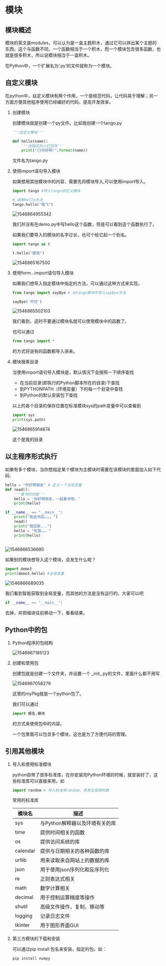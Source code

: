 # 模块

## 模块概述

模块的英文是modules，可以认为是一盒主题积木，通过它可以拼出某个主题的东西，这个与函数不同，一个函数相当于一个积木，而一个模块包含很多函数，也就是很多积木，所以说模块相当于一盒积木。

在Python中，一个扩展名为‘.py’的文件就称为一个模块。

## 自定义模块

在python中，自定义模块有两个作用，一个是规范代码，让代码易于理解；另一方面方便其他程序使用已经编好的代码，提高开发效率。

1. 创建模块

   创建模块就是创建一个py文件。比如我创建一个tango.py

   ```python
   '''自定义模块'''
   
   def hello(name):
       '''向指定的人打招呼'''
       print("{}你好啊!".format(name))
   ```

   文件名为tango.py

2. 使用import语句导入模块

   如果想用其他模块中的内容，需要先将模块导入,可以使用import导入。

   ```python
   import tango #导入tango自定义模块
   
   # 调用hello方法
   tango.hello("路飞")
   ```

   ![1546864955342](C:\Users\Think\AppData\Roaming\Typora\typora-user-images\1546864955342.png)

   我们并没有在demo.py中写hello这个函数，但是可以看到这个函数执行了。

   如果我们要导入的模块的名字过长，也可个给它起一个别名。

   ```python
   import tango as t
   
   t.hello("娜美")
   ```

   ![1546865167500](C:\Users\Think\AppData\Roaming\Typora\typora-user-images\1546865167500.png)

3. 使用form...import语句导入模块

   如果我们想导入指定模块中指定的方法，可以通过这种方式来实现。

   ```python
   from tango import sayBye # 从tango模块中导入sayBye方法
   
   sayBye('乔巴')
   ```

   ![1546865502103](C:\Users\Think\AppData\Roaming\Typora\typora-user-images\1546865502103.png)

   我们看到，这时不要通过模块名就可以使用模块中的函数了。

   也可以通过

   ```python
   from tango import *
   ```

   的方式将说有的函数都导入进来。

4. 模块搜素目录

   当使用import语句导入模块是，默认情况下会按照一下顺序查找

   - 在当前目录(即执行的Python脚本所在的目录)下查找
   - 到PYTHONPATH（环境变量）下的每一个目录中查找
   - 到Python的默认安装包下查找

   以上的各个目录的保存位置在标准模块sys的path变量中可以查看到

   ```python
   import sys
   print(sys.path)
   ```

   ![1546865914874](C:\Users\Think\AppData\Roaming\Typora\typora-user-images\1546865914874.png)

   这个是我的目录

## 以主程序形式执行

如果有多个模块，当你想指定某个模块为主模块时需要在该模块的里面加入如下代码:

```python
hello = "你好啊朋友" # 定义一个全局变量
def read():
    '''看书的功能'''
    hello = '你好啊朋友，一起看书吧。'
    print(hello)

if __name__ == "__main__":
    print("我去书店。。。。")
    read()
    print("我回家...")
    hello = "吃饭。。。"
    print(hello)
    
```

![1546866536690](C:\Users\Think\AppData\Roaming\Typora\typora-user-images\1546866536690.png)

如果别的模块想导入这个模块，会发生什么呢？

```python
import demo3
print(demo3.hello) #全局变量

```

![1546866689035](C:\Users\Think\AppData\Roaming\Typora\typora-user-images\1546866689035.png)

我们看到智能获取到全局变量，而其他的方法是没有运行的，大家可以吧

```python
if __name__ == "__main__":
```

去掉，并把缩进往前移动一下，看看结果。



## Python中的包

1. Python程序的包结构

   ![1546867185123](C:\Users\Think\AppData\Roaming\Typora\typora-user-images\1546867185123.png)

2. 创建和使用包

   创建包就是创建一个文件夹，并设置一个 \__init__.py的文件，里面什么都不用写

   ![1546867058279](C:\Users\Think\AppData\Roaming\Typora\typora-user-images\1546867058279.png)

   这里的myPkg就是一个python包了。

   我们可以通过

   ```python
   import 报名.模块
   ```

   的方式来使用包中的内容。

   一个包里面可以包含多个模块，这也是为了方便代码的管理。

## 引用其他模块

1. 导入和使用标准模块

   python自带了很多标准库，在你安装完Python环境的时候，就安装好了，这些标准库可以直接来用，如

   ```python
   import random # 导入标准库random，用来生成随机数
   ```

   常用的标准库

   | 模块名   | 描述                           |
   | -------- | ------------------------------ |
   | sys      | 与Python解释器以及环境有关的库 |
   | time     | 提供时间相关的函数             |
   | os       | 提供访问系统的库               |
   | calendar | 提供与日期相关的各种函数的库   |
   | urllib   | 用来读取来自网站上的数据的库   |
   | json     | 用于使用json序列化和反序列化   |
   | re       | 正则表达式相关                 |
   | math     | 数学计算相关                   |
   | decimal  | 用于控制运算精度等操作         |
   | shutil   | 高级文件操作，复制，移动等     |
   | logging  | 记录日志文件                   |
   | tkinter  | 用于图形界面GUI                |

2. 第三方模块的下载和安装

   可以通过pip install 包名来安装，指定的包。如：

   ```python
   pip install numpy
   ```
